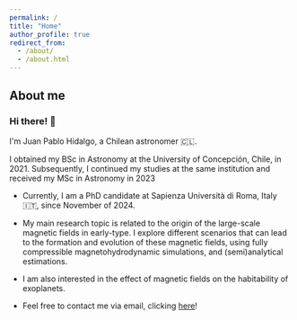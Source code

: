```yaml
---
permalink: /
title: "Home"
author_profile: true
redirect_from: 
  - /about/
  - /about.html
---
```


## About me

### Hi there! 👋

I'm Juan Pablo Hidalgo, a Chilean astronomer 🇨🇱.

I obtained my BSc in Astronomy at the University of Concepción, Chile, in 2021. Subsequently, 
I continued my studies at the same institution and received my MSc in Astronomy in 2023

- Currently, I am a PhD candidate at Sapienza Università di Roma, Italy 🇮🇹, since November of 2024.

- My main research topic is related to the origin of the large-scale magnetic fields in early-type. I explore 
different scenarios that can lead to the formation and evolution of these magnetic fields, using 
fully compressible magnetohydrodynamic simulations, and (semi)analytical estimations.

- I am also interested in the effect of magnetic fields on the habitability of exoplanets.

- Feel free to contact me via email, clicking [here](mailto:juanpablo.hidalgo@uniroma1.it)!


